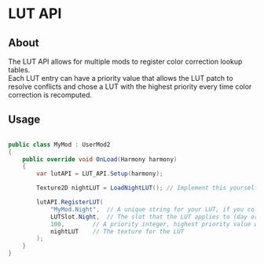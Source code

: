 ﻿# LUT API

## About

The LUT API allows for multiple mods to register color correction lookup tables.  
Each LUT entry can have a priority value that allows the LUT patch to resolve conflicts and chose a LUT with the highest priority every time color correction is recomputed.

## Usage

```csharp

public class MyMod : UserMod2
{
	public override void OnLoad(Harmony harmony)
	{
		var lutAPI = LUT_API.Setup(harmony);

		Texture2D nightLUT = LoadNightLUT(); // Implement this yourself

		lutAPI.RegisterLUT(
			"MyMod.Night",	// A unique string for your LUT, if you collide with another mod it will throw an exception
			LUTSlot.Night,	// The slot that the LUT applies to (day or night)
			100,		// A priority integer, highest priority value wins conflict resolution
			nightLUT	// The texture for the LUT
		);
	}
}
